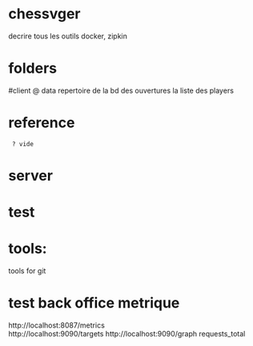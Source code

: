 # chessvger
decrire tous les outils
docker, zipkin
# folders
#client
@ data
   repertoire de la bd
    des ouvertures
       la liste des players

# reference
     ? vide
# server
# test
# tools: 
   tools for git

# test back office metrique
http://localhost:8087/metrics  
http://localhost:9090/targets
http://localhost:9090/graph   requests_total

